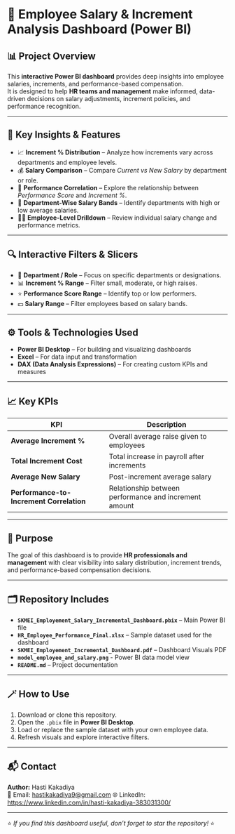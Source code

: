 # 💼 Employee Salary & Increment Analysis Dashboard (Power BI)

## 📊 Project Overview
This **interactive Power BI dashboard** provides deep insights into employee salaries, increments, and performance-based compensation.  
It is designed to help **HR teams and management** make informed, data-driven decisions on salary adjustments, increment policies, and performance recognition.

---

## 🎯 Key Insights & Features
- 📈 **Increment % Distribution** – Analyze how increments vary across departments and employee levels.  
- 💰 **Salary Comparison** – Compare *Current vs New Salary* by department or role.  
- 🧠 **Performance Correlation** – Explore the relationship between *Performance Score* and *Increment %*.  
- 🏢 **Department-Wise Salary Bands** – Identify departments with high or low average salaries.  
- 👩‍💼 **Employee-Level Drilldown** – Review individual salary change and performance metrics.  

---

## 🔍 Interactive Filters & Slicers
- 🏢 **Department / Role** – Focus on specific departments or designations.  
- 📊 **Increment % Range** – Filter small, moderate, or high raises.  
- ⭐ **Performance Score Range** – Identify top or low performers.  
- 💵 **Salary Range** – Filter employees based on salary bands.

---

## ⚙️ Tools & Technologies Used
- **Power BI Desktop** – For building and visualizing dashboards  
- **Excel** – For data input and transformation  
- **DAX (Data Analysis Expressions)** – For creating custom KPIs and measures  

---

## 📈 Key KPIs
| KPI | Description |
|------|--------------|
| **Average Increment %** | Overall average raise given to employees |
| **Total Increment Cost** | Total increase in payroll after increments |
| **Average New Salary** | Post-increment average salary |
| **Performance-to-Increment Correlation** | Relationship between performance and increment amount |

---

## 🧠 Purpose
The goal of this dashboard is to provide **HR professionals and management** with clear visibility into salary distribution, increment trends, and performance-based compensation decisions.

---

## 🗂️ Repository Includes
- **`SKMEI_Employement_Salary_Incremental_Dashboard.pbix`** – Main Power BI file  
- **`HR_Employee_Performance_Final.xlsx`** – Sample dataset used for the dashboard  
- **`SKMEI_Employement_Incremental_Dashboard.pdf`** – Dashboard Visuals PDF
- **`model_employee_and_salary.png`** - Power BI data model view
- **`README.md`** – Project documentation  

---

## 🪄 How to Use
1. Download or clone this repository.  
2. Open the `.pbix` file in **Power BI Desktop**.  
3. Load or replace the sample dataset with your own employee data.  
4. Refresh visuals and explore interactive filters.  

---

## 📬 Contact
**Author:** Hasti Kakadiya  
📧 Email: hastikakadiya9@gmail.com 
🌐 LinkedIn: https://www.linkedin.com/in/hasti-kakadiya-383031300/

---

⭐ *If you find this dashboard useful, don’t forget to star the repository!* ⭐
